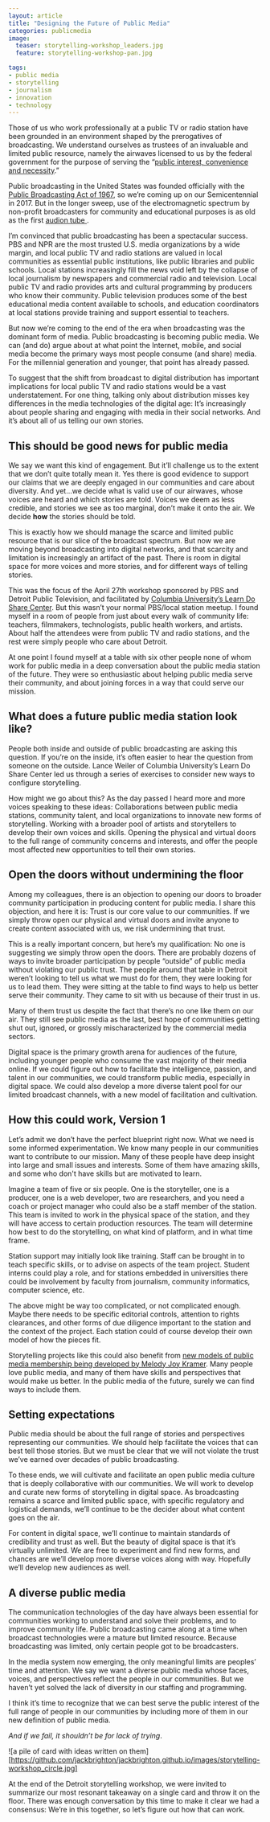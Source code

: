 ```yaml
---
layout: article
title: "Designing the Future of Public Media"
categories: publicmedia
image:
  teaser: storytelling-workshop_leaders.jpg
  feature: storytelling-workshop-pan.jpg

tags: 
- public media
- storytelling
- journalism
- innovation
- technology
---
```




Those of us who work professionally at a public TV or radio station have been grounded in an environment shaped by the prerogatives of broadcasting. We understand ourselves as trustees of an invaluable and limited public resource, namely the airwaves licensed to us by the federal government for the purpose of serving the “[public interest, convenience and necessity](http://govinfo.library.unt.edu/piac/novmtg/pubint.htm).” 

Public broadcasting in the United States was founded officially with the [Public Broadcasting Act of 1967](http://www.cpb.org/aboutpb/act/), so we’re coming up on our Semicentennial in 2017. But in the longer sweep, use of the electromagnetic spectrum by non-profit broadcasters for community and educational purposes is as old as the first [audion tube ](http://en.wikipedia.org/wiki/Audion). 

I’m convinced that public broadcasting has been a spectacular success.  PBS and NPR are the most trusted U.S. media organizations by a wide margin, and local public TV and radio stations are valued in local communities as essential public institutions, like public libraries and public schools. Local stations increasingly fill the news void left by the collapse of local journalism by newspapers and commercial radio and television. Local public TV and radio provides arts and cultural programming by producers who know their community. Public television produces some of the best educational media content available to schools, and education coordinators at local stations provide training and support essential to teachers.

But now we’re coming to the end of the era when broadcasting was the dominant form of media. Public broadcasting is becoming public media.  We can (and do) argue about at what point the Internet, mobile, and social media become the primary ways most people consume (and share) media. For the millennial generation and younger, that point has already passed. 

To suggest that the shift from broadcast to digital distribution has important implications for local public TV and radio stations would be a vast understatement. For one thing, talking only about distribution misses key differences in the media technologies of the digital age: It’s increasingly about people sharing and engaging with media in their social networks. And it’s about all of us telling our own stories.

## This should be good news for public media

We say we want this kind of engagement. But it’ll challenge us to the extent that we don’t quite totally mean it. Yes there is good evidence to support our claims that we are deeply engaged in our communities and care about diversity. And yet…we decide what is valid use of our airwaves, whose voices are heard and which stories are told. Voices we deem as less credible, and stories we see as too marginal, don’t make it onto the air. We decide **how** the stories should be told.

This is exactly how we should manage the scarce and limited public resource that is our slice of the broadcast spectrum. But now we are moving beyond broadcasting into digital networks, and that scarcity and limitation is increasingly an artifact of the past. There is room in digital space for more voices and more stories, and for different ways of telling stories.

This was the focus of the April 27th workshop sponsored by PBS and Detroit Public Television, and facilitated by [Columbia University’s Learn Do Share Center]( http://www.learndoshare.net/). But this wasn’t your normal PBS/local station meetup. I found myself in a room of people from just about every walk of community life: teachers, filmmakers, technologists, public health workers, and artists. About half the attendees were from public TV and radio stations, and the rest were simply people who care about Detroit.

At one point I found myself at a table with six other people none of whom work for public media in a deep conversation about the public media station of the future. They were so enthusiastic about helping public media serve their community, and about joining forces in a way that could serve our mission. 


## What does a future public media station look like?

People both inside and outside of public broadcasting are asking this question.  If you’re on the inside, it’s often easier to hear the question from someone on the outside.  Lance Weiler of Columbia University’s Learn Do Share Center led us through a series of exercises to consider new ways to configure storytelling. 

How might we go about this? As the day passed I heard more and more voices speaking to these ideas: Collaborations between public media stations, community talent, and local organizations to innovate new forms of storytelling. Working with a broader pool of artists and storytellers to develop their own voices and skills. Opening the physical and virtual doors to the full range of community concerns and interests, and offer the people most affected new opportunities to tell their own stories. 


## Open the doors without undermining the floor

Among my colleagues, there is an objection to opening our doors to broader community participation in producing content for public media. I share this objection, and here it is: Trust is our core value to our communities. If we simply throw open our physical and virtual doors and invite anyone to create content associated with us, we risk undermining that trust. 

This is a really important concern, but here’s my qualification: No one is suggesting we simply throw open the doors. There are probably dozens of ways to invite broader participation by people “outside” of public media without violating our public trust. The people around that table in Detroit weren’t looking to tell us what we must do for them, they were looking for us to lead them. They were sitting at the table to find ways to help us better serve their community. They came to sit with us because of their trust in us. 

Many of them trust us despite the fact that there’s no one like them on our air. They still see public media as the last, best hope of communities getting shut out, ignored, or grossly mischaracterized by the commercial media sectors.  

Digital space is the primary growth arena for audiences of the future, including younger people who consume the vast majority of their media online.  If we could figure out how to facilitate the intelligence, passion, and talent in our communities, we could transform public media, especially in digital space. We could also develop a more diverse talent pool for our limited broadcast channels, with a new model of facilitation and cultivation. 


## How this could work, Version 1

Let’s admit we don’t have the perfect blueprint right now. What we need is some informed experimentation. We know many people in our communities want to contribute to our mission. Many of these people have deep insight into large and small issues and interests.  Some of them have amazing skills, and some who don't have skills but are motivated to learn. 

Imagine a team of five or six people. One is the storyteller, one is a producer, one is a web developer, two are researchers, and you need a coach or project manager who could also be a staff member of the station. This team is invited to work in the physical space of the station, and they will have access to certain production resources. The team will determine how best to do the storytelling, on what kind of platform, and in what time frame. 

Station support may initially look like training. Staff can be brought in to teach specific skills, or to advise on aspects of the team project. Student interns could play a role, and for stations embedded in universities there could be involvement by faculty from journalism, community informatics, computer science, etc. 

The above might be way too complicated, or not complicated enough. Maybe there needs to be specific editorial controls, attention to rights clearances, and other forms of due diligence important to the station and the context of the project. Each station could of course develop their own model of how the pieces fit. 

Storytelling projects like this could also benefit from [new models of public media membership being developed by Melody Joy Kramer](http://melodykramer.github.io/2015/05/02/public-media-membership-sprint-one/). Many people love public media, and many of them have skills and perspectives that would make us better. In the public media of the future, surely we can find ways to include them.


## Setting expectations

Public media should be about the full range of stories and perspectives representing our communities. We should help facilitate the voices that can best tell those stories. But we must be clear that we will not violate the trust we’ve earned over decades of public broadcasting. 

To these ends, we will cultivate and facilitate an open public media culture that is deeply collaborative with our communities. We will work to develop and curate new forms of storytelling in digital space. As broadcasting remains a scarce and limited public space, with specific regulatory and logistical demands, we’ll continue to be the decider about what content goes on the air. 

For content in digital space, we’ll continue to maintain standards of credibility and trust as well. But the beauty of digital space is that it’s virtually unlimited. We are free to experiment and find new forms, and chances are we’ll develop more diverse voices along with way. Hopefully we’ll develop new audiences as well.

## A diverse public media

The communication technologies of the day have always been essential for communities working to understand and solve their problems, and to improve community life. Public broadcasting came along at a time when broadcast technologies were a mature but limited resource. Because broadcasting was limited, only certain people got to be broadcasters. 

In the media system now emerging, the only meaningful limits are peoples’ time and attention. We say we want a diverse public media whose faces, voices, and perspectives reflect the people in our communities. But we haven’t yet solved the lack of diversity in our staffing and programming. 

I think it’s time to recognize that we can best serve the public interest of the full range of people in our communities by including more of them in our new definition of public media.

_And if we fail, it shouldn’t be for lack of trying_.

![a pile of card with ideas written on them][https://github.com/jackbrighton/jackbrighton.github.io/images/storytelling-workshop_circle.jpg]

At the end of the Detroit storytelling workshop, we were invited to summarize our most resonant takeaway on a single card and throw it on the floor. There was enough conversation by this time to make it clear we had a consensus: We’re in this together, so let’s figure out how that can work.

